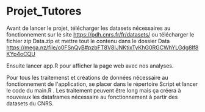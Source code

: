 # Projet_Tutores
 
Avant de lancer le projet, télécharger les datasets nécessaires au fonctionnement sur le site https://pdh.cnrs.fr/fr/datasets/ ou télécharger le fichier zip Data.zip et mettre tout le contenu dans le dossier Data 
https://mega.nz/file/o0FSnQyB#pzbFT8V8IJNKtixTyKhG0RGCWhYLGdg8lf8KYp4oCQU

Ensuite lancer app.R pour afficher la page web avec nos analyses.

Pour tous les traitemenst et créations de données nécessaire au fonctionnement de l'application, se placer dans le répertoire Script et lancer le code du main.R .
Les traitement peuvent être long mais ça créera à nouveaux les dataframes nécessaire au fonctionnement à partir des datasets du CNRS.